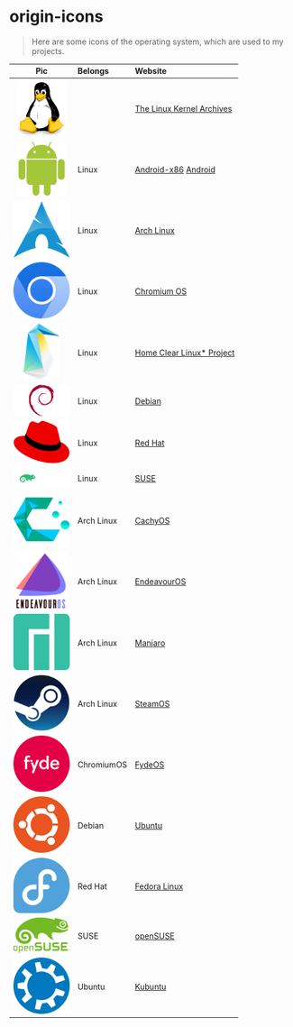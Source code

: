 # origin-icons

> Here are some icons of the operating system, which are used to my projects.

|                                                                                                       Pic                                                                                                       | Belongs    | Website                                                                         |
|:---------------------------------------------------------------------------------------------------------------------------------------------------------------------------------------------------------------:|:-----------|:--------------------------------------------------------------------------------|
|                                <a href="https://www.kernel.org/theme/images/logos/tux.png"><img alt="Linux" style="max-width: 100px; max-height: 100px;" src="./Linux.png"/></a>                                |            | [The Linux Kernel Archives](https://www.kernel.org/)                            |
|                 <a href="https://upload.wikimedia.org/wikipedia/commons/d/d7/Android_robot.svg"><img alt="Android" style="max-width: 100px; max-height: 100px;" src="./Android_robot.svg"/></a>                 | Linux      | [Android-x86](https://www.android-x86.org/) [Android](https://www.android.com/) |
| <a href="https://upload.wikimedia.org/wikipedia/commons/1/13/Arch_Linux_%22Crystal%22_icon.svg"><img alt="Arch Linux" style="max-width: 100px; max-height: 100px;" src="./Arch_Linux__Crystal__icon.svg" /></a> | Linux      | [Arch Linux](https://archlinux.org/)                                            |
|               <a href="https://upload.wikimedia.org/wikipedia/commons/2/28/Chromium_Logo.svg"><img alt="ChromiumOS" style="max-width: 100px; max-height: 100px;" src="./Chromium_Logo.svg" /></a>               | Linux      | [Chromium OS](https://www.chromium.org/chromium-os/)                            |
|           <a href="https://www.clearlinux.org/sites/default/files/2017-12/clearlinux-logo.svg"><img alt="Clear Linux" style="max-width: 100px; max-height: 100px;" src="./clearlinux-logo.png" /></a>           | Linux      | [Home Clear Linux* Project](https://www.clearlinux.org/)                        |
|                      <a href="https://www.debian.org/Pics/debian-logo-1024x576.png"><img alt="Debian" style="max-width: 100px; max-height: 100px;" src="./debian-logo-1024x576.png" /></a>                      | Linux      | [Debian](https://www.debian.org/)                                               |
|                       <a href="https://commons.wikimedia.org/wiki/File:Red_Hat_logo.svg"><img alt="Red Hat" style="max-width: 100px; max-height: 100px;" src="./Red_Hat_logo.svg" /></a>                        | Linux      | [Red Hat](https://www.redhat.com/)                                              |
|                    <a href="https://www.suse.com/assets/img/suse-white-logo-green.svg"><img alt="SUSE" style="max-width: 100px; max-height: 100px;" src="./suse-white-logo-green.svg" /></a>                    | Linux      | [SUSE](https://www.suse.com/)                                                   |
|                       <a href="https://wiki.cachyos.org/_astro/logo.5dd65b4e_Z14Se4D.svg"><img alt="CachyOS" style="max-width: 100px; max-height: 100px;" src="./CachyOS_Logo.svg" /></a>                       | Arch Linux | [CachyOS](https://wiki.cachyos.org/)                                            |
|           <a href="https://upload.wikimedia.org/wikipedia/commons/4/4b/EndeavourOS_Logo.svg"><img alt="EndeavourOS" style="max-width: 100px; max-height: 100px;" src="./EndeavourOS_Logo.svg" /></a>            | Arch Linux | [EndeavourOS](https://endeavouros.com/)                                         |
|                                 <a href="https://manjaro.org/static/img/favicon.svg"><img alt="Manjaro" style="max-width: 100px; max-height: 100px;" src="./manjaro.svg" /></a>                                 | Arch Linux | [Manjaro](https://manjaro.org/)                                                 |
|                    <a href="https://commons.wikimedia.org/wiki/File:Steam_icon_logo.svg"><img alt="SteamOS" style="max-width: 100px; max-height: 100px;" src="./Steam_icon_logo.svg" /></a>                     | Arch Linux | [SteamOS](https://store.steampowered.com/steamos)                               |
|                           <a href="https://www-img.fydeos.com/static/guidelines/Circle.svg"><img alt="FydeOS" style="max-width: 100px; max-height: 100px;" src="./FydeOS.svg" /></a>                            | ChromiumOS | [FydeOS](https://fydeos.com/)                                                   |
|                                             <a href="https://ubuntu.com/"><img alt="Ubuntu" style="max-width: 100px; max-height: 100px;" src="./Ubuntu.svg" /></a>                                              | Debian     | [Ubuntu](https://ubuntu.com/)                                                   |
|          <a href="https://upload.wikimedia.org/wikipedia/commons/4/41/Fedora_icon_%282021%29.svg"><img alt="Fedora" style="max-width: 100px; max-height: 100px;" src="./Fedora_icon_(2021).svg" /></a>          | Red Hat    | [Fedora Linux](https://fedoraproject.org/)                                      |
|                <a href="https://upload.wikimedia.org/wikipedia/commons/d/d0/OpenSUSE_Logo.svg"><img alt="openSUSE" style="max-width: 100px; max-height: 100px;" src="./OpenSUSE_Logo.svg" /></a>                | SUSE       | [openSUSE](https://www.opensuse.org/)                                           |
|                 <a href="https://commons.wikimedia.org/wiki/File:Kubuntu_logo_sharp.svg"><img alt="Kubuntu" style="max-width: 100px; max-height: 100px;" src="./Kubuntu_logo_sharp.svg" /></a>                  | Ubuntu     | [Kubuntu](https://kubuntu.org/)                                                 |
